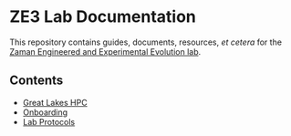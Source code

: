 # ZE3 Lab Documentation

This repository contains guides, documents, resources, _et cetera_ for the [Zaman Engineered and Experimental Evolution lab](https://zeeelab.com/).

## Contents

- [Great Lakes HPC](./great-lakes-hpc/)
- [Onboarding](./onboarding/)
- [Lab Protocols](./protocols/)